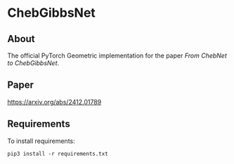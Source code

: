 # ChebGibbsNet

## About
The official PyTorch Geometric implementation for the paper *From ChebNet to ChebGibbsNet*.

## Paper
https://arxiv.org/abs/2412.01789

## Requirements
To install requirements:
```console
pip3 install -r requirements.txt
